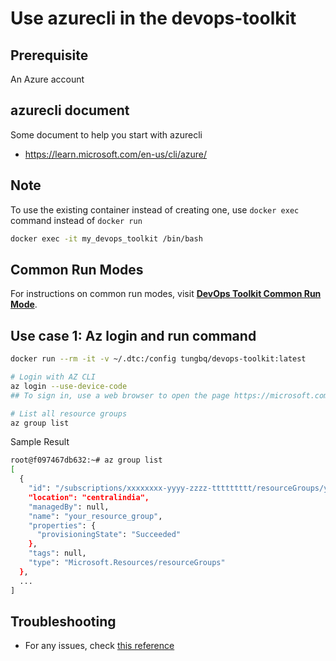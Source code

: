 # Use azurecli in the devops-toolkit

## Prerequisite

An Azure account

## azurecli document

Some document to help you start with azurecli

- <https://learn.microsoft.com/en-us/cli/azure/>

## Note

To use the existing container instead of creating one, use `docker exec` command instead of `docker run`

```bash
docker exec -it my_devops_toolkit /bin/bash
```

## Common Run Modes

For instructions on common run modes, visit [**DevOps Toolkit Common Run Mode**](../usage/run_mode.md).

## Use case 1: Az login and run command

```bash
docker run --rm -it -v ~/.dtc:/config tungbq/devops-toolkit:latest

# Login with AZ CLI
az login --use-device-code
## To sign in, use a web browser to open the page https://microsoft.com/devicelogin and enter the code <SHOWN_IN_SCREEN> to authenticate

# List all resource groups
az group list
```

Sample Result

```bash
root@f097467db632:~# az group list
[
  {
    "id": "/subscriptions/xxxxxxxx-yyyy-zzzz-ttttttttt/resourceGroups/your_resource_group",
    "location": "centralindia",
    "managedBy": null,
    "name": "your_resource_group",
    "properties": {
      "provisioningState": "Succeeded"
    },
    "tags": null,
    "type": "Microsoft.Resources/resourceGroups"
  },
  ...
]
```

## Troubleshooting

- For any issues, check [this reference](../troubleshooting/TROUBLESHOOTING.md)
